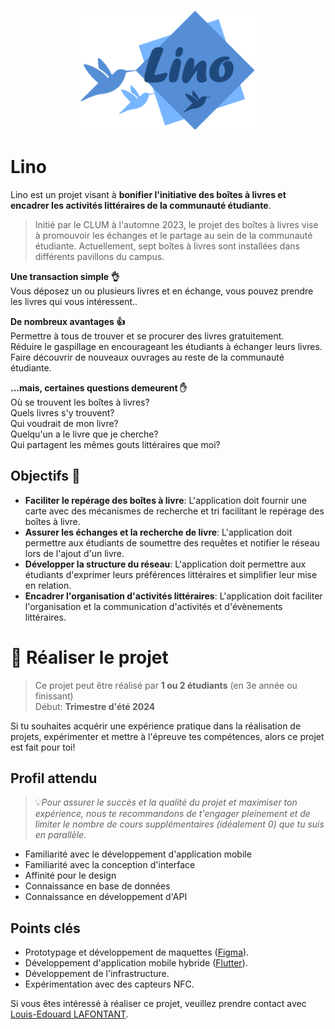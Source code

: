 <br/>
<p align="center">
    <img src="assets/logo.png" width="300">
</p>


# Lino

Lino est un projet visant à **bonifier l'initiative des boîtes à livres et encadrer les activités littéraires de la communauté étudiante**.
>Initié par le CLUM à l'automne 2023, le projet des boîtes à livres vise à promouvoir les échanges et le partage au sein de la communauté étudiante. Actuellement, sept boîtes à livres sont installées dans différents pavillons du campus.

**Une transaction simple 👌**  
Vous déposez un ou plusieurs livres et en échange, vous pouvez prendre les livres qui vous intéressent..

**De nombreux avantages 👍**  
Permettre à tous de trouver et se procurer des livres gratuitement.  
Réduire le gaspillage en encourageant les étudiants à échanger leurs livres.  
Faire découvrir de nouveaux ouvrages au reste de la communauté étudiante.

**...mais, certaines questions demeurent ✋**  
Où se trouvent les boîtes à livres?  
Quels livres s'y trouvent?  
Qui voudrait de mon livre?  
Quelqu'un a le livre que je cherche?  
Qui partagent les mêmes gouts littéraires que moi?


## Objectifs 🎯

- **Faciliter le repérage des boîtes à livre**: L'application doit fournir une carte avec des mécanismes de recherche et tri facilitant le repérage des boîtes à livre.
- **Assurer les échanges et la recherche de livre**: L'application doit permettre aux étudiants de soumettre des requêtes et notifier le réseau lors de l'ajout d'un livre.
- **Développer la structure du réseau**: L'application doit permettre aux étudiants d'exprimer leurs préférences littéraires et simplifier leur mise en relation.
- **Encadrer l'organisation d'activités littéraires**: L'application doit faciliter l'organisation et la communication d'activités et d'évènements littéraires.


<!-- ## 📅 Échéancier

Le projet se découpe en plusieurs phases. La phase 1 commence à l'automne 2023 et se concentre sur le prototypage de l'application et le développement de l'API.

> **Phase 1**  
> Début: 1er septembre 2023  
> Fin: 11 décembre 2023 -->


# 🌟 Réaliser le projet

> Ce projet peut être réalisé par **1 ou 2 étudiants** (en 3e année ou finissant)  
> Début: **Trimestre d'été 2024**  

Si tu souhaites acquérir une expérience pratique dans la réalisation de projets, expérimenter et mettre à l'épreuve tes compétences, alors ce projet est fait pour toi!  

## Profil attendu

> 💡*Pour assurer le succès et la qualité du projet et maximiser ton expérience, nous te recommandons de t'engager pleinement et de limiter le nombre de cours supplémentaires (idéalement 0) que tu suis en parallèle.*

- Familiarité avec le développement d'application mobile
- Familiarité avec la conception d'interface
- Affinité pour le design
- Connaissance en base de données
- Connaissance en développement d'API

## Points clés

- Prototypage et développement de maquettes ([Figma](https://www.figma.com/)).
- Développement d'application mobile hybride ([Flutter](https://flutter.dev/)).
- Développement de l'infrastructure.
- Expérimentation avec des capteurs NFC.


Si vous êtes intéressé à réaliser ce projet, veuillez prendre contact avec [Louis-Edouard LAFONTANT](mailto:louis.edouard.lafontant@umontreal.ca).

<!-- ## Contributeurs -->

